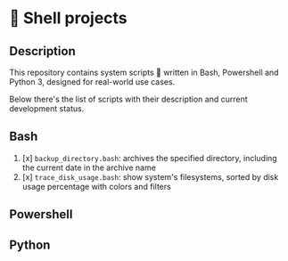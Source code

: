 # 🐚 Shell projects

## Description

This repository contains system scripts 📜 written in Bash, Powershell and Python 3, designed for real-world use cases.

Below there's the list of scripts with their description and current development status.

## Bash

1. [x] `backup_directory.bash`: archives the specified directory, including the current date in the archive name
2. [x] `trace_disk_usage.bash`: show system's filesystems, sorted by disk usage percentage with colors and filters

## Powershell

## Python
